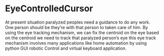 # EyeControlledCursor
At present situation paralyzed peoples need a guidance to do any work. One person should be they’re with that person to taken care of him. By using the eye tracking mechanism, we can fix the centroid on the eye based on the centroid we need to track that paralyzed person’s eye this eye track mechanism involves many applications like home automation by using python GUI robotic Control and virtual keyboard application.
